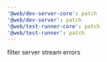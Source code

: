 ```yaml
---
'@web/dev-server-core': patch
'@web/dev-server': patch
'@web/test-runner-core': patch
'@web/test-runner': patch
---
```


filter server stream errors
